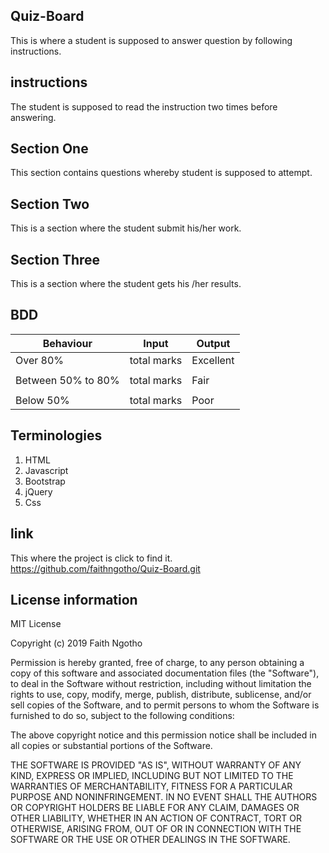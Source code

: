 ## Quiz-Board
This is where a student is supposed to answer question by following instructions.

## instructions
The student is supposed to read the instruction two times before answering.

## Section One

This section contains questions whereby student is supposed to attempt.

## Section Two
This is a section where the student submit his/her work.

## Section Three
This is a section where the student gets his /her results.

## BDD
|Behaviour                  |Input                      |Output              |
|---------------------------|---------------------------|--------------------|
|Over 80%                   |total marks                |Excellent           |
|                           |                           |                    |
|Between 50% to 80%         |total marks                |Fair                |
|                           |                           |                    |
|Below 50%                  |total marks                |Poor                |

## Terminologies
1. HTML
2. Javascript
3. Bootstrap
4. jQuery
5. Css

## link
This where the project is click to find it.
https://github.com/faithngotho/Quiz-Board.git

## License information

MIT License

Copyright (c) 2019 Faith Ngotho

Permission is hereby granted, free of charge, to any person obtaining a copy of this software and associated documentation files (the "Software"), to deal in the Software without restriction, including without limitation the rights to use, copy, modify, merge, publish, distribute, sublicense, and/or sell copies of the Software, and to permit persons to whom the Software is furnished to do so, subject to the following conditions:

The above copyright notice and this permission notice shall be included in all copies or substantial portions of the Software.

THE SOFTWARE IS PROVIDED "AS IS", WITHOUT WARRANTY OF ANY KIND, EXPRESS OR IMPLIED, INCLUDING BUT NOT LIMITED TO THE WARRANTIES OF MERCHANTABILITY, FITNESS FOR A PARTICULAR PURPOSE AND NONINFRINGEMENT. IN NO EVENT SHALL THE AUTHORS OR COPYRIGHT HOLDERS BE LIABLE FOR ANY CLAIM, DAMAGES OR OTHER LIABILITY, WHETHER IN AN ACTION OF CONTRACT, TORT OR OTHERWISE, ARISING FROM, OUT OF OR IN CONNECTION WITH THE SOFTWARE OR THE USE OR OTHER DEALINGS IN THE SOFTWARE.
